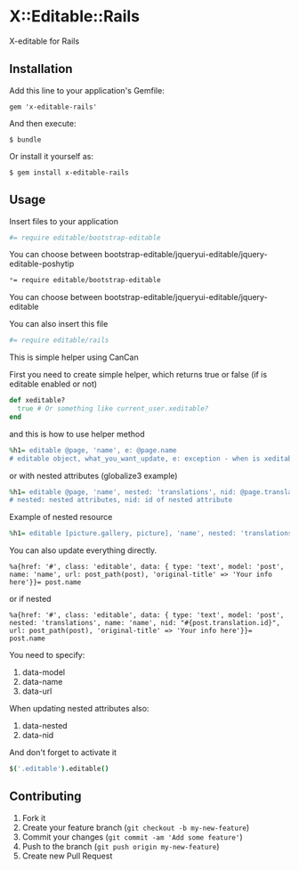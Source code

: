 # X::Editable::Rails

X-editable for Rails

## Installation

Add this line to your application's Gemfile:

    gem 'x-editable-rails'

And then execute:

    $ bundle

Or install it yourself as:

    $ gem install x-editable-rails

## Usage

Insert files to your application

```coffee
#= require editable/bootstrap-editable
```
You can choose between bootstrap-editable/jqueryui-editable/jquery-editable-poshytip

```scss
*= require editable/bootstrap-editable
```
You can choose between bootstrap-editable/jqueryui-editable/jquery-editable


You can also insert this file
```coffee
#= require editable/rails
```

This is simple helper using CanCan

First you need to create simple helper, which returns true or false (if is editable enabled or not)

```ruby
def xeditable?
  true # Or something like current_user.xeditable?
end
```

and this is how to use helper method

```ruby
%h1= editable @page, 'name', e: @page.name
# editable object, what_you_want_update, e: exception - when is xeditable? false or can? :edit, object is false
```

or with nested attributes (globalize3 example) 
```ruby
%h1= editable @page, 'name', nested: 'translations', nid: @page.translation.id, e: @page.name
# nested: nested attributes, nid: id of nested attribute
```

Example of nested resource
```ruby
%h1= editable [picture.gallery, picture], 'name', nested: 'translations', nid: picture.translation.id, e: picture.name
```

You can also update everything directly.
```haml
%a{href: '#', class: 'editable', data: { type: 'text', model: 'post', name: 'name', url: post_path(post), 'original-title' => 'Your info here'}}= post.name
```
or if nested
```haml
%a{href: '#', class: 'editable', data: { type: 'text', model: 'post', nested: 'translations', name: 'name', nid: "#{post.translation.id}", url: post_path(post), 'original-title' => 'Your info here'}}= post.name
```

You need to specify:
1. data-model
2. data-name
3. data-url

When updating nested attributes also:
1. data-nested
2. data-nid

And don't forget to activate it
```coffee
$('.editable').editable()
```

## Contributing

1. Fork it
2. Create your feature branch (`git checkout -b my-new-feature`)
3. Commit your changes (`git commit -am 'Add some feature'`)
4. Push to the branch (`git push origin my-new-feature`)
5. Create new Pull Request
